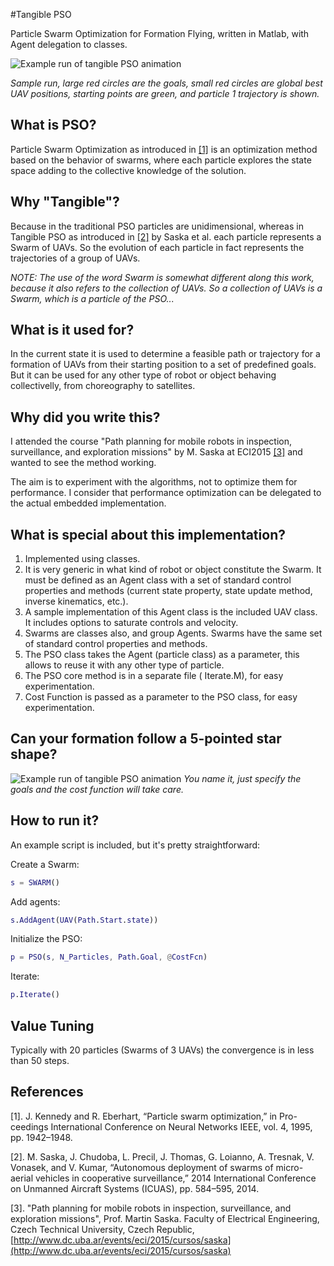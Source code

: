 #Tangible PSO

Particle Swarm Optimization for Formation Flying, written in Matlab, with Agent delegation to classes.

![Example run  of tangible PSO animation](https://raw.githubusercontent.com/clausqr/tangible-PSO/master/sample-PSO-run.gif)

*Sample run, large red circles are the goals, small red circles are global best UAV positions, starting points are green, and particle 1 trajectory is shown.*

## What is PSO?

Particle Swarm Optimization as introduced in [[1]](#cite1) is an optimization method based on the behavior of swarms, where each particle explores the state space adding to the collective knowledge of the solution.

## Why "Tangible"?

Because in the traditional PSO particles are  unidimensional, whereas in Tangible PSO as introduced in [[2]](#cite1) by Saska et al. each particle represents a Swarm of UAVs. So the evolution of each particle in fact represents the trajectories of a group of UAVs.

*NOTE: The use of the word Swarm is somewhat different along this work, because it also refers to the collection of UAVs. So a collection of UAVs is a Swarm, which is a particle of the PSO...*

## What is it used for?

In the current state it is used to determine a feasible path or trajectory for a formation of UAVs from their starting position to a set of predefined goals. But it can be used for any other type of robot or object behaving collectivelly, from choreography to satellites.

## Why did you write this?

I attended the course "Path planning for mobile robots in inspection, surveillance, and exploration missions" by M. Saska at ECI2015 [[3]](#cite3) and wanted to see the method working.

The aim is to experiment with the algorithms, not to optimize them for performance. I consider that performance optimization can be delegated to the actual embedded implementation.

## What is special about this implementation?

1. Implemented using classes.
1. It is very generic in what kind of robot or object constitute the Swarm. It must be defined as an Agent class with a set of standard control properties and methods (current state property, state update method, inverse kinematics, etc.).
1. A sample implementation of this Agent class is the included UAV class. It includes options to saturate controls and velocity.
1. Swarms are classes also, and group Agents. Swarms have the same set of standard control properties and methods.
1. The PSO class takes the Agent (particle class) as a parameter, this allows to reuse it with any other type of particle.
1. The PSO core method is in a separate file ( Iterate.M), for easy experimentation.
1. Cost Function is passed as a parameter to the PSO class, for easy experimentation. 

## Can your formation follow a 5-pointed star shape?

![Example run  of tangible PSO animation](https://raw.githubusercontent.com/clausqr/tangible-PSO/master/sample-PSO-run2.gif)
*You name it, just specify the goals and the cost function will take care.*

## How to run it?

An example script is included, but it's pretty straightforward:  

Create a Swarm:  
```matlab
s = SWARM()
```
Add agents:
```matlab
s.AddAgent(UAV(Path.Start.state))
```

Initialize the PSO:
```matlab
p = PSO(s, N_Particles, Path.Goal, @CostFcn)
```

Iterate:
```matlab
p.Iterate()
```

## Value Tuning

Typically with 20 particles (Swarms of 3 UAVs) the convergence is in less than 50 steps.

## References

<a name="cite1">[1]</a>. J. Kennedy and R. Eberhart, “Particle swarm optimization,” in Pro-
ceedings International Conference on Neural Networks IEEE, vol. 4,
1995, pp. 1942–1948.

<a name="cite2">[2]</a>.	M. Saska, J. Chudoba, L. Precil, J. Thomas, G. Loianno, A. Tresnak, V. Vonasek, and V. Kumar, “Autonomous deployment of swarms of micro-aerial vehicles in cooperative surveillance,” 2014 International Conference on Unmanned Aircraft Systems (ICUAS), pp. 584–595, 2014.

<a name="cite3">[3]</a>. "Path planning for mobile robots in inspection, surveillance, and exploration missions", Prof. Martin Saska. Faculty of Electrical Engineering, Czech Technical University, Czech Republic, [http://www.dc.uba.ar/events/eci/2015/cursos/saska](http://www.dc.uba.ar/events/eci/2015/cursos/saska)
